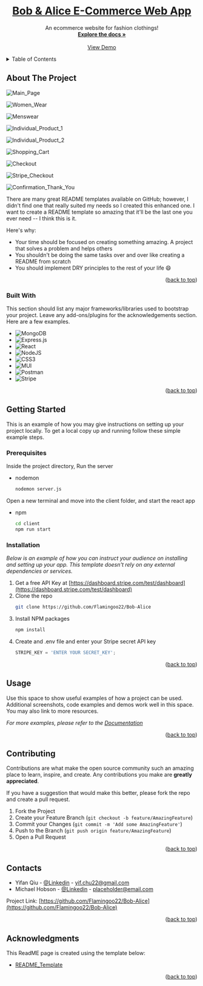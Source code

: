 
<!-- PROJECT LOGO -->
<br />
<div align="center">
  <a href="https://github.com/Flamingoo22/Bob-Alice" name="readme-top">
    <h1>Bob & Alice E-Commerce Web App</h1>
  </a>
  
  <p align="center">
    An ecommerce website for fashion clothings!
    <br />
    <a href="https://github.com/Flamingoo22/Bob-Alice"><strong>Explore the docs »</strong></a>
    <br />
    <br />
    <a href="https://github.com/Flamingoo22/Bob-Alice">View Demo</a>
  </p>
</div>



<!-- TABLE OF CONTENTS -->
<details>
  <summary>Table of Contents</summary>
  <ol>
    <li>
      <a href="#about-the-project">About The Project</a>
      <ul>
        <li><a href="#built-with">Built With</a></li>
      </ul>
    </li>
    <li>
      <a href="#getting-started">Getting Started</a>
      <ul>
        <li><a href="#prerequisites">Prerequisites</a></li>
        <li><a href="#installation">Installation</a></li>
      </ul>
    </li>
    <li><a href="#usage">Usage</a></li>
    <li><a href="#contact">Contacts</a></li>
    <li><a href="#acknowledgments">Acknowledgments</a></li>
  </ol>
</details>



<!-- ABOUT THE PROJECT -->
## About The Project

![Main_Page](https://user-images.githubusercontent.com/109699879/204870083-d3afb540-5ef3-4830-85bd-7ce79e1e92f3.jpg)


![Women_Wear](https://user-images.githubusercontent.com/109699879/204870163-26ea6f9d-85ca-43e1-83be-04596a39ba0c.jpg)


![Menswear](https://user-images.githubusercontent.com/109699879/204870184-97cedc9c-c9cc-4146-bd37-ff088551d052.jpg)


![Individual_Product_1](https://user-images.githubusercontent.com/109699879/204870208-b68f2134-8558-41c8-850e-187a8be0bcda.jpg)


![Individual_Product_2](https://user-images.githubusercontent.com/109699879/204870225-8e475e66-1c37-47fc-9321-954a7978f79e.jpg)


![Shopping_Cart](https://user-images.githubusercontent.com/109699879/204870252-777e77a1-a743-4501-892d-f75d9c9728e6.jpg)


![Checkout](https://user-images.githubusercontent.com/109699879/204870271-e4ac4d90-56b1-4b51-835c-1fe426c8aa97.jpg)


![Stripe_Checkout](https://user-images.githubusercontent.com/109699879/204870295-3a99f473-1910-4688-a565-cdd7c5768958.jpg)


![Confirmation_Thank_You](https://user-images.githubusercontent.com/109699879/204870316-77605e79-3467-45d1-98cf-f8153ea754d1.jpg)

There are many great README templates available on GitHub; however, I didn't find one that really suited my needs so I created this enhanced one. I want to create a README template so amazing that it'll be the last one you ever need -- I think this is it.

Here's why:
* Your time should be focused on creating something amazing. A project that solves a problem and helps others
* You shouldn't be doing the same tasks over and over like creating a README from scratch
* You should implement DRY principles to the rest of your life :smile:

<p align="right">(<a href="#readme-top">back to top</a>)</p>



### Built With

This section should list any major frameworks/libraries used to bootstrap your project. Leave any add-ons/plugins for the acknowledgements section. Here are a few examples.

* ![MongoDB](https://img.shields.io/badge/MongoDB-%234ea94b.svg?style=for-the-badge&logo=mongodb&logoColor=white)
* ![Express.js](https://img.shields.io/badge/express.js-%23404d59.svg?style=for-the-badge&logo=express&logoColor=%2361DAFB)
* ![React](https://img.shields.io/badge/react-%2320232a.svg?style=for-the-badge&logo=react&logoColor=%2361DAFB)
* ![NodeJS](https://img.shields.io/badge/node.js-6DA55F?style=for-the-badge&logo=node.js&logoColor=white)
* ![CSS3](https://img.shields.io/badge/css3-%231572B6.svg?style=for-the-badge&logo=css3&logoColor=white)
* ![MUI](https://img.shields.io/badge/MUI-%230081CB.svg?style=for-the-badge&logo=mui&logoColor=white)
* ![Postman](https://img.shields.io/badge/Postman-FF6C37?style=for-the-badge&logo=postman&logoColor=white)
* ![Stripe](https://img.shields.io/badge/Stripe-626CD9?style=for-the-badge&logo=Stripe&logoColor=white)

<p align="right">(<a href="#readme-top">back to top</a>)</p>



<!-- GETTING STARTED -->
## Getting Started

This is an example of how you may give instructions on setting up your project locally.
To get a local copy up and running follow these simple example steps.

### Prerequisites

Inside the project directory, Run the server
* nodemon
  ```sh
  nodemon server.js
  ```
Open a new terminal and move into the client folder, and start the react app
* npm
  ```sh
  cd client
  npm run start
  ```

### Installation

_Below is an example of how you can instruct your audience on installing and setting up your app. This template doesn't rely on any external dependencies or services._

1. Get a free API Key at [https://dashboard.stripe.com/test/dashboard](https://dashboard.stripe.com/test/dashboard)
2. Clone the repo
   ```sh
   git clone https://github.com/Flamingoo22/Bob-Alice
   ```
3. Install NPM packages
   ```sh
   npm install
   ```
4. Create and .env file and enter your Stripe secret API key
   ```js
   STRIPE_KEY = 'ENTER YOUR SECRET_KEY';
   ```

<p align="right">(<a href="#readme-top">back to top</a>)</p>



<!-- USAGE EXAMPLES -->
## Usage

Use this space to show useful examples of how a project can be used. Additional screenshots, code examples and demos work well in this space. You may also link to more resources.

_For more examples, please refer to the [Documentation](https://example.com)_

<p align="right">(<a href="#readme-top">back to top</a>)</p>


<!-- CONTRIBUTING -->
## Contributing

Contributions are what make the open source community such an amazing place to learn, inspire, and create. Any contributions you make are **greatly appreciated**.

If you have a suggestion that would make this better, please fork the repo and create a pull request.

1. Fork the Project
2. Create your Feature Branch (`git checkout -b feature/AmazingFeature`)
3. Commit your Changes (`git commit -m 'Add some AmazingFeature'`)
4. Push to the Branch (`git push origin feature/AmazingFeature`)
5. Open a Pull Request

<p align="right">(<a href="#readme-top">back to top</a>)</p>


<!-- CONTACT -->
## Contacts

* Yifan Qiu - [@Linkedin](https://www.linkedin.com/in/yifan-qiu-9813bb232/) - yif.chu22@gmail.com
* Michael Hobson - [@Linkedin](https://www.linkedin.com/in/michaelghobson/) - placeholder@email.com

Project Link: [https://github.com/Flamingoo22/Bob-Alice](https://github.com/Flamingoo22/Bob-Alice)

<p align="right">(<a href="#readme-top">back to top</a>)</p>



<!-- ACKNOWLEDGMENTS -->
## Acknowledgments

This ReadME page is created using the template below:

* [README_Template](https://github.com/othneildrew/Best-README-Template/blob/master/README.md)

<p align="right">(<a href="#readme-top">back to top</a>)</p>
